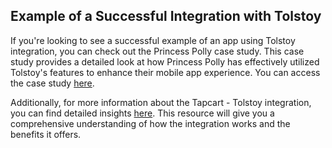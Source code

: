 ## Example of a Successful Integration with Tolstoy

If you're looking to see a successful example of an app using Tolstoy integration, you can check out the Princess Polly case study. This case study provides a detailed look at how Princess Polly has effectively utilized Tolstoy's features to enhance their mobile app experience. You can access the case study [here](URL).

Additionally, for more information about the Tapcart - Tolstoy integration, you can find detailed insights [here](URL). This resource will give you a comprehensive understanding of how the integration works and the benefits it offers.